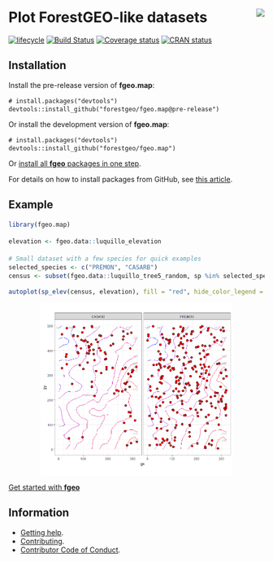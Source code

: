
<!-- Don't edit README.md; instead, edit README.Rmd -->

# <img src="https://i.imgur.com/vTLlhbp.png" align="right" height=88 /> Plot ForestGEO-like datasets

[![lifecycle](https://img.shields.io/badge/lifecycle-experimental-orange.svg)](https://www.tidyverse.org/lifecycle/#experimental)
[![Build
Status](https://travis-ci.org/forestgeo/fgeo.map.svg?branch=master)](https://travis-ci.org/forestgeo/fgeo.map)
[![Coverage
status](https://codecov.io/gh/forestgeo/fgeo.map/branch/master/graph/badge.svg)](https://codecov.io/github/forestgeo/fgeo.map?branch=master)
[![CRAN
status](https://www.r-pkg.org/badges/version/fgeo.map)](https://cran.r-project.org/package=fgeo.map)

## Installation

Install the pre-release version of **fgeo.map**:

    # install.packages("devtools")
    devtools::install_github("forestgeo/fgeo.map@pre-release")

Or install the development version of **fgeo.map**:

    # install.packages("devtools")
    devtools::install_github("forestgeo/fgeo.map")

Or [install all **fgeo** packages in one
step](https://forestgeo.github.io/fgeo/index.html#installation).

For details on how to install packages from GitHub, see [this
article](https://goo.gl/dQKEeg).

## Example

``` r
library(fgeo.map)

elevation <- fgeo.data::luquillo_elevation

# Small dataset with a few species for quick examples
selected_species <- c("PREMON", "CASARB")
census <- subset(fgeo.data::luquillo_tree5_random, sp %in% selected_species)
```

``` r
autoplot(sp_elev(census, elevation), fill = "red", hide_color_legend = TRUE)
```

<img src="man/figures/README-unnamed-chunk-1-1.png" width="75%" style="display: block; margin: auto;" />

[Get started with
**fgeo**](https://forestgeo.github.io/fgeo/articles/fgeo.html)

## Information

  - [Getting help](SUPPORT.md).
  - [Contributing](CONTRIBUTING.md).
  - [Contributor Code of Conduct](CODE_OF_CONDUCT.md).
